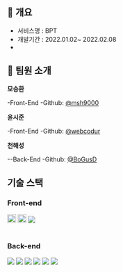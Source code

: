 




## 📄 개요
- 서비스명 : BPT
- 개발기간 : 2022.01.02~ 2022.02.08
- 

## 🫶 팀원 소개

**모승환**

-Front-End
-Github: [@msh9000](https://github.com/msh9000)

**윤시준**

-Front-End
-Github: [@webcodur](https://github.com/webcodur)

**천해성**

--Back-End
-Github: [@BoGusD](https://github.com/BoGusD)

## 기술 스택

### Front-end

<div>
<img src="https://img.shields.io/badge/Next-black?style=flat-square&logo=SASS&logoColor=white" height="20px">
<img src="https://img.shields.io/badge/SASS-Pink?style=flat-square&logo=next.js&logoColor=white" height="20px">
<img src="https://img.shields.io/badge/JavaScript-F7DF1E?style=flat-square&logo=JavaScript&logoColor=white"/>

</div>
<br />

### Back-end
<div>
<img src="https://img.shields.io/badge/JavaScript-F7DF1E?style=flat-square&logo=JavaScript&logoColor=white"/>
<img src="https://img.shields.io/badge/Node.js-339933?style=flat-square&logo=Node.js&logoColor=white"/>
<img src="https://img.shields.io/badge/Express-000000?style=flat-square&logo=express&logoColor=white"/>
<img src="https://img.shields.io/badge/mongoDB-47A248?style=flat-square&logo=mongoDB&logoColor=white"/>
<img src="https://img.shields.io/badge/nodemailer-686854?style=flat-square&logo=nodemailer&logoColor=white"/>
<img src="https://img.shields.io/badge/puppeteer-45B854?style=flat-square&logo=puppeteer&logoColor=white"/> 
</div>



